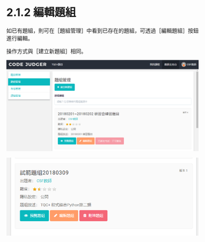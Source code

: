 # 2.1.2 編輯題組

如已有題組，則可在［題組管理］中看到已存在的題組，可透過［編輯題組］按鈕進行編輯。

操作方式與［建立新題組］相同。

![](../../.gitbook/assets/cjmd02-jiao-shi-zhu-kong-tai-02-ti-zu-guan-li-01-jian-li-xin-ti-zu-04.png)

![](../../.gitbook/assets/cjmd02-jiao-shi-zhu-kong-tai-02-ti-zu-guan-li-01-jian-li-xin-ti-zu-05.png)
